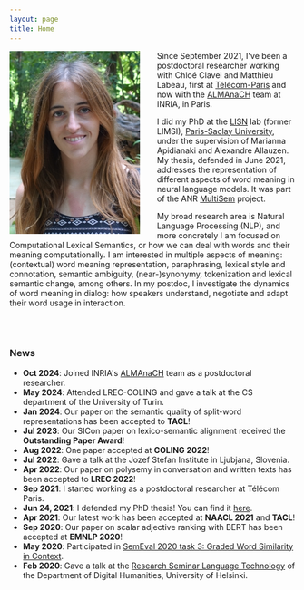 ```yaml
---
layout: page
title: Home
---
```



<img align="left" style="padding-right: 30px" src="pic_mx.jpg">

Since September 2021, I've been a postdoctoral researcher working with Chloé Clavel and Matthieu Labeau, first at [Télécom-Paris](https://www.telecom-paris.fr/) and now with the [ALMAnaCH](https://almanach.inria.fr/index-fr.html) team at INRIA, in Paris.

I did my PhD at the [LISN](https://www.lisn.upsaclay.fr/) lab (former LIMSI), [Paris-Saclay University](https://www.universite-paris-saclay.fr/en), under the supervision of Marianna Apidianaki and Alexandre Allauzen.
My thesis, defended in June 2021, addresses the representation of different aspects of word meaning in neural language models. It was part of the ANR [MultiSem](https://sites.google.com/view/multisem/home) project.

My broad research area is Natural Language Processing (NLP), and more concretely I am focused on Computational Lexical Semantics, or how we can deal with words and their meaning computationally. I am interested in multiple aspects of meaning: (contextual) word meaning representation, paraphrasing, lexical style and connotation, semantic ambiguity, (near-)synonymy, tokenization and lexical semantic change, among others. In my postdoc, I investigate the dynamics of word meaning in dialog: how speakers understand, negotiate and adapt their word usage in interaction.

<br>
<br>


### News

* **Oct 2024**: Joined INRIA's [ALMAnaCH](https://almanach.inria.fr/index-fr.html) team as a postdoctoral researcher.
* **May 2024**: Attended LREC-COLING and gave a talk at the CS department of the University of Turin.
* **Jan 2024**: Our paper on the semantic quality of split-word representations has been accepted to **TACL**!
* **Jul 2023**: Our SICon paper on lexico-semantic alignment received the **Outstanding Paper Award**!
* **Aug 2022**: One paper accepted at **COLING 2022**! 
* **Jul 2022**: Gave a talk at the Jozef Stefan Institute in Ljubjana, Slovenia.
* **Apr 2022**: Our paper on polysemy in conversation and written texts has been accepted to **LREC 2022**!
* **Sep 2021**: I started working as a postdoctoral researcher at Télécom Paris.
* **Jun 24, 2021**: I defended my PhD thesis! You can find it [here](https://tel.archives-ouvertes.fr/tel-03341706/document).
* **Apr 2021**: Our latest work has been accepted at **NAACL 2021** and **TACL**! 
* **Sep 2020**: Our paper on scalar adjective ranking with BERT has been accepted at **EMNLP 2020**!
* **May 2020**: Participated in [SemEval 2020 task 3: Graded Word Similarity in Context](https://competitions.codalab.org/competitions/20905).
* **Feb 2020**: Gave a talk at the [Research Seminar Language Technology](https://blogs.helsinki.fi/language-technology/research-seminar/) of the Department of Digital Humanities, University of Helsinki.
